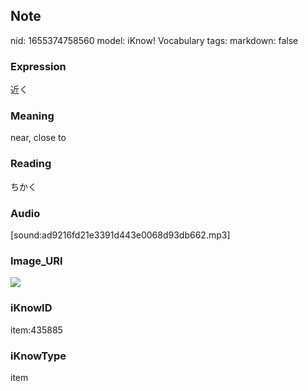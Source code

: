 ## Note
nid: 1655374758560
model: iKnow! Vocabulary
tags: 
markdown: false

### Expression
近く

### Meaning
near, close to

### Reading
ちかく

### Audio
[sound:ad9216fd21e3391d443e0068d93db662.mp3]

### Image_URI
<img src="b8a33a620b3689bdccc77066ce90b9bb.jpg">

### iKnowID
item:435885

### iKnowType
item

